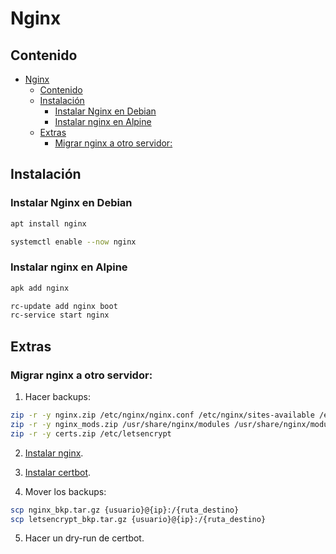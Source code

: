 # Nginx

## Contenido

- [Nginx](#nginx)
  - [Contenido](#contenido)
  - [Instalación](#instalación)
    - [Instalar Nginx en Debian](#instalar-nginx-en-debian)
    - [Instalar nginx en Alpine](#instalar-nginx-en-alpine)
  - [Extras](#extras)
    - [Migrar nginx a otro servidor:](#migrar-nginx-a-otro-servidor)

## Instalación

### Instalar Nginx en Debian

```sh
apt install nginx

systemctl enable --now nginx
```

### Instalar nginx en Alpine

```sh
apk add nginx

rc-update add nginx boot
rc-service start nginx
```

## Extras

### Migrar nginx a otro servidor:

1. Hacer backups:
```sh
zip -r -y nginx.zip /etc/nginx/nginx.conf /etc/nginx/sites-available /etc/nginx/sites-enabled /etc/nginx/modules-enabled
zip -r -y nginx_mods.zip /usr/share/nginx/modules /usr/share/nginx/modules-available
zip -r -y certs.zip /etc/letsencrypt
```

2. [Instalar nginx](#instalación).

3. [Instalar certbot](../certbot.md#instalación).

4. Mover los backups:
```sh
scp nginx_bkp.tar.gz {usuario}@{ip}:/{ruta_destino}
scp letsencrypt_bkp.tar.gz {usuario}@{ip}:/{ruta_destino}
```

5. Hacer un dry-run de certbot.